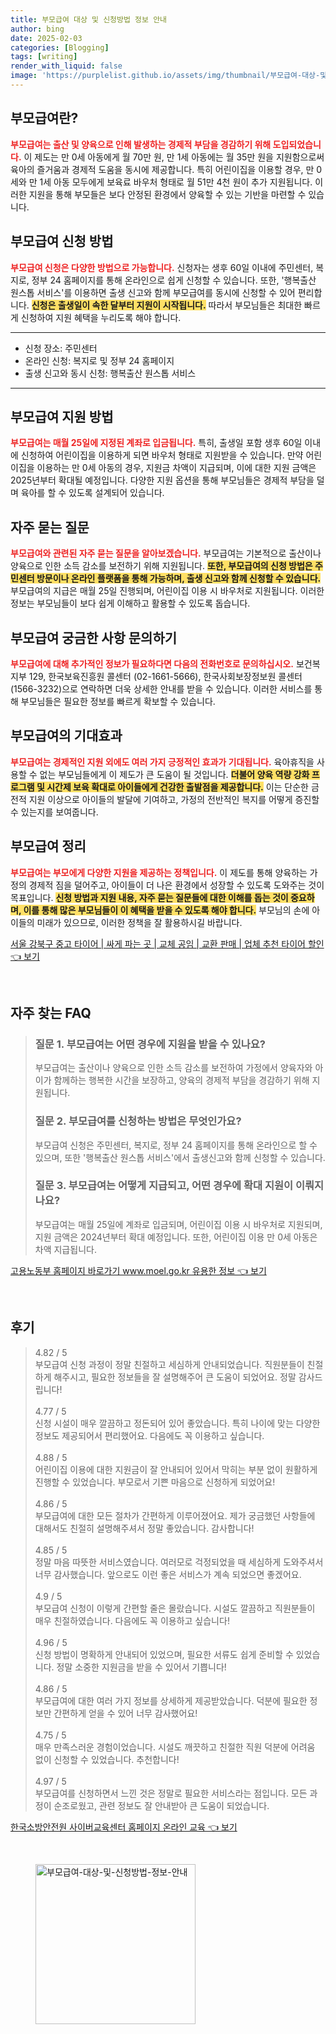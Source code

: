 ```yaml
---
title: 부모급여 대상 및 신청방법 정보 안내
author: bing
date: 2025-02-03
categories: [Blogging]
tags: [writing]
render_with_liquid: false
image: 'https://purplelist.github.io/assets/img/thumbnail/부모급여-대상-및-신청방법-정보-안내.webp'
---
```



<h2 id='부모급여란'>부모급여란?</h2>

<p><b><span style="color: #ee2323;">부모급여는 출산 및 양육으로 인해 발생하는 경제적 부담을 경감하기 위해 도입되었습니다.</span></b> 이 제도는 만 0세 아동에게 월 70만 원, 만 1세 아동에는 월 35만 원을 지원함으로써 육아의 즐거움과 경제적 도움을 동시에 제공합니다. 특히 어린이집을 이용할 경우, 만 0세와 만 1세 아동 모두에게 보육료 바우처 형태로 월 51만 4천 원이 추가 지원됩니다. 이러한 지원을 통해 부모들은 보다 안정된 환경에서 양육할 수 있는 기반을 마련할 수 있습니다.</p>

<h2 id='신청방법'>부모급여 신청 방법</h2>

<p><b><span style="color: #ee2323;">부모급여 신청은 다양한 방법으로 가능합니다.</span></b> 신청자는 생후 60일 이내에 주민센터, 복지로, 정부 24 홈페이지를 통해 온라인으로 쉽게 신청할 수 있습니다. 또한, '행복출산 원스톱 서비스'를 이용하면 출생 신고와 함께 부모급여를 동시에 신청할 수 있어 편리합니다. <b><span style="background-color: #ffe066;">신청은 출생일이 속한 달부터 지원이 시작됩니다.</span></b> 따라서 부모님들은 최대한 빠르게 신청하여 지원 혜택을 누리도록 해야 합니다.</p>

<hr />

<ul>
    <li>신청 장소: 주민센터</li>
    <li>온라인 신청: 복지로 및 정부 24 홈페이지</li>
    <li>출생 신고와 동시 신청: 행복출산 원스톱 서비스</li>
</ul>

<hr />

<h2 id='지원방법'>부모급여 지원 방법</h2>

<p><b><span style="color: #ee2323;">부모급여는 매월 25일에 지정된 계좌로 입금됩니다.</span></b> 특히, 출생일 포함 생후 60일 이내에 신청하여 어린이집을 이용하게 되면 바우처 형태로 지원받을 수 있습니다. 만약 어린이집을 이용하는 만 0세 아동의 경우, 지원금 차액이 지급되며, 이에 대한 지원 금액은 2025년부터 확대될 예정입니다. 다양한 지원 옵션을 통해 부모님들은 경제적 부담을 덜며 육아를 할 수 있도록 설계되어 있습니다.</p>

<h2 id='자주묻는질문'>자주 묻는 질문</h2>

<p><b><span style="color: #ee2323;">부모급여와 관련된 자주 묻는 질문을 알아보겠습니다.</span></b> 부모급여는 기본적으로 출산이나 양육으로 인한 소득 감소를 보전하기 위해 지원됩니다. <b><span style="background-color: #ffe066;">또한, 부모급여의 신청 방법은 주민센터 방문이나 온라인 플랫폼을 통해 가능하며, 출생 신고와 함께 신청할 수 있습니다.</span></b> 부모급여의 지급은 매월 25일 진행되며, 어린이집 이용 시 바우처로 지원됩니다. 이러한 정보는 부모님들이 보다 쉽게 이해하고 활용할 수 있도록 돕습니다.</p>

<h2 id='문의하기'>부모급여 궁금한 사항 문의하기</h2>

<p><b><span style="color: #ee2323;">부모급여에 대해 추가적인 정보가 필요하다면 다음의 전화번호로 문의하십시오.</span></b> 보건복지부 129, 한국보육진흥원 콜센터 (02-1661-5666), 한국사회보장정보원 콜센터 (1566-3232)으로 연락하면 더욱 상세한 안내를 받을 수 있습니다. 이러한 서비스를 통해 부모님들은 필요한 정보를 빠르게 확보할 수 있습니다.</p>

<h2 id='기대효과'>부모급여의 기대효과</h2>

<p><b><span style="color: #ee2323;">부모급여는 경제적인 지원 외에도 여러 가지 긍정적인 효과가 기대됩니다.</span></b> 육아휴직을 사용할 수 없는 부모님들에게 이 제도가 큰 도움이 될 것입니다. <b><span style="background-color: #ffe066;">더불어 양육 역량 강화 프로그램 및 시간제 보육 확대로 아이들에게 건강한 출발점을 제공합니다.</span></b> 이는 단순한 금전적 지원 이상으로 아이들의 발달에 기여하고, 가정의 전반적인 복지를 어떻게 증진할 수 있는지를 보여줍니다.</p>

<h2 id='정리하기'>부모급여 정리</h2>

<p><b><span style="color: #ee2323;">부모급여는 부모에게 다양한 지원을 제공하는 정책입니다.</span></b> 이 제도를 통해 양육하는 가정의 경제적 짐을 덜어주고, 아이들이 더 나은 환경에서 성장할 수 있도록 도와주는 것이 목표입니다. <b><span style="background-color: #ffe066;">신청 방법과 지원 내용, 자주 묻는 질문들에 대한 이해를 돕는 것이 중요하며, 이를 통해 많은 부모님들이 이 혜택을 받을 수 있도록 해야 합니다.</span></b> 부모님의 손에 아이들의 미래가 있으므로, 이러한 정책을 잘 활용하시길 바랍니다.</p>


<p><a class="click-button" title="서울 강북구 중고 타이어 | 싸게 파는 곳 | 교체 공임 | 교환 판매 | 업체 추천 타이어 할인" href="https://purplelist.github.io/posts/%EC%84%9C%EC%9A%B8-%EA%B0%95%EB%B6%81%EA%B5%AC-%EC%A4%91%EA%B3%A0-%ED%83%80%EC%9D%B4%EC%96%B4-%EC%8B%B8%EA%B2%8C-%ED%8C%8C%EB%8A%94-%EA%B3%B3-%EA%B5%90%EC%B2%B4-%EA%B3%B5%EC%9E%84-%EA%B5%90%ED%99%98-%ED%8C%90%EB%A7%A4-%EC%97%85%EC%B2%B4-%EC%B6%94%EC%B2%9C-%ED%83%80%EC%9D%B4%EC%96%B4-%ED%95%A0%EC%9D%B8/" rel="dofollow">서울 강북구 중고 타이어 | 싸게 파는 곳 | 교체 공임 | 교환 판매 | 업체 추천 타이어 할인 👈 보기</a></p><br>
<h2 id='자주_찾는_FAQ'>자주 찾는 FAQ</h2>
<div itemscope="" itemtype="https://schema.org/FAQPage"> 
<blockquote> 
<div itemscope="" itemprop="mainEntity" itemtype="https://schema.org/Question"> 
<h3 itemprop="name">질문 1. 부모급여는 어떤 경우에 지원을 받을 수 있나요?</h3> 
<div itemscope="" itemprop="acceptedAnswer" itemtype="https://schema.org/Answer"> 
<span itemprop="text"> 
<p>부모급여는 출산이나 양육으로 인한 소득 감소를 보전하여 가정에서 양육자와 아이가 함께하는 행복한 시간을 보장하고, 양육의 경제적 부담을 경감하기 위해 지원됩니다.</p> 
</span> 
</div> 
</div> 

<div itemscope="" itemprop="mainEntity" itemtype="https://schema.org/Question"> 
<h3 itemprop="name">질문 2. 부모급여를 신청하는 방법은 무엇인가요?</h3> 
<div itemscope="" itemprop="acceptedAnswer" itemtype="https://schema.org/Answer"> 
<span itemprop="text"> 
<p>부모급여 신청은 주민센터, 복지로, 정부 24 홈페이지를 통해 온라인으로 할 수 있으며, 또한 '행복출산 원스톱 서비스'에서 출생신고와 함께 신청할 수 있습니다.</p> 
</span> 
</div> 
</div> 

<div itemscope="" itemprop="mainEntity" itemtype="https://schema.org/Question"> 
<h3 itemprop="name">질문 3. 부모급여는 어떻게 지급되고, 어떤 경우에 확대 지원이 이뤄지나요?</h3> 
<div itemscope="" itemprop="acceptedAnswer" itemtype="https://schema.org/Answer"> 
<span itemprop="text"> 
<p>부모급여는 매월 25일에 계좌로 입금되며, 어린이집 이용 시 바우처로 지원되며, 지원 금액은 2024년부터 확대 예정입니다. 또한, 어린이집 이용 만 0세 아동은 차액 지급됩니다.</p> 
</span> 
</div> 
</div> 
</blockquote> 
</div>
<p><a class="click-button" title="고용노동부 홈페이지 바로가기 www.moel.go.kr 유용한 정보" href="https://purplelist.github.io/posts/%EA%B3%A0%EC%9A%A9%EB%85%B8%EB%8F%99%EB%B6%80-%ED%99%88%ED%8E%98%EC%9D%B4%EC%A7%80-%EB%B0%94%EB%A1%9C%EA%B0%80%EA%B8%B0-www.moel.go.kr-%EC%9C%A0%EC%9A%A9%ED%95%9C-%EC%A0%95%EB%B3%B4/" rel="dofollow">고용노동부 홈페이지 바로가기 www.moel.go.kr 유용한 정보 👈 보기</a></p><br>
<h2 id='후기'>후기</h2>
<div itemscope itemtype="https://schema.org/Product">
  <blockquote>
  <div itemprop="review" itemscope itemtype="https://schema.org/Review">
      <div itemprop="reviewRating" itemscope itemtype="https://schema.org/Rating"> <span itemprop="ratingValue">4.82</span> / <span itemprop="bestRating">5</span> </div>
      <span itemprop="reviewBody">부모급여 신청 과정이 정말 친절하고 세심하게 안내되었습니다. 직원분들이 친절하게 해주시고, 필요한 정보들을 잘 설명해주어 큰 도움이 되었어요. 정말 감사드립니다!</span>
  </div>
  <br>
  <div itemprop="review" itemscope itemtype="https://schema.org/Review">
      <div itemprop="reviewRating" itemscope itemtype="https://schema.org/Rating"> <span itemprop="ratingValue">4.77</span> / <span itemprop="bestRating">5</span> </div>
      <span itemprop="reviewBody">신청 시설이 매우 깔끔하고 정돈되어 있어 좋았습니다. 특히 나이에 맞는 다양한 정보도 제공되어서 편리했어요. 다음에도 꼭 이용하고 싶습니다.</span>
  </div>
  <br>
  <div itemprop="review" itemscope itemtype="https://schema.org/Review">
      <div itemprop="reviewRating" itemscope itemtype="https://schema.org/Rating"> <span itemprop="ratingValue">4.88</span> / <span itemprop="bestRating">5</span> </div>
      <span itemprop="reviewBody">어린이집 이용에 대한 지원금이 잘 안내되어 있어서 막히는 부분 없이 원활하게 진행할 수 있었습니다. 부모로서 기쁜 마음으로 신청하게 되었어요!</span>
  </div>
  <br>
  <div itemprop="review" itemscope itemtype="https://schema.org/Review">
      <div itemprop="reviewRating" itemscope itemtype="https://schema.org/Rating"> <span itemprop="ratingValue">4.86</span> / <span itemprop="bestRating">5</span> </div>
      <span itemprop="reviewBody">부모급여에 대한 모든 절차가 간편하게 이루어졌어요. 제가 궁금했던 사항들에 대해서도 친절히 설명해주셔서 정말 좋았습니다. 감사합니다!</span>
  </div>
  <br>
  <div itemprop="review" itemscope itemtype="https://schema.org/Review">
      <div itemprop="reviewRating" itemscope itemtype="https://schema.org/Rating"> <span itemprop="ratingValue">4.85</span> / <span itemprop="bestRating">5</span> </div>
      <span itemprop="reviewBody">정말 마음 따뜻한 서비스였습니다. 여러모로 걱정되었을 때 세심하게 도와주셔서 너무 감사했습니다. 앞으로도 이런 좋은 서비스가 계속 되었으면 좋겠어요.</span>
  </div>
  <br>
  <div itemprop="review" itemscope itemtype="https://schema.org/Review">
      <div itemprop="reviewRating" itemscope itemtype="https://schema.org/Rating"> <span itemprop="ratingValue">4.9</span> / <span itemprop="bestRating">5</span> </div>
      <span itemprop="reviewBody">부모급여 신청이 이렇게 간편할 줄은 몰랐습니다. 시설도 깔끔하고 직원분들이 매우 친절하였습니다. 다음에도 꼭 이용하고 싶습니다!</span>
  </div>
  <br>
  <div itemprop="review" itemscope itemtype="https://schema.org/Review">
      <div itemprop="reviewRating" itemscope itemtype="https://schema.org/Rating"> <span itemprop="ratingValue">4.96</span> / <span itemprop="bestRating">5</span> </div>
      <span itemprop="reviewBody">신청 방법이 명확하게 안내되어 있었으며, 필요한 서류도 쉽게 준비할 수 있었습니다. 정말 소중한 지원금을 받을 수 있어서 기쁩니다!</span>
  </div>
  <br>
  <div itemprop="review" itemscope itemtype="https://schema.org/Review">
      <div itemprop="reviewRating" itemscope itemtype="https://schema.org/Rating"> <span itemprop="ratingValue">4.86</span> / <span itemprop="bestRating">5</span> </div>
      <span itemprop="reviewBody">부모급여에 대한 여러 가지 정보를 상세하게 제공받았습니다. 덕분에 필요한 정보만 간편하게 얻을 수 있어 너무 감사했어요!</span>
  </div>
  <br>
  <div itemprop="review" itemscope itemtype="https://schema.org/Review">
      <div itemprop="reviewRating" itemscope itemtype="https://schema.org/Rating"> <span itemprop="ratingValue">4.75</span> / <span itemprop="bestRating">5</span> </div>
      <span itemprop="reviewBody">매우 만족스러운 경험이었습니다. 시설도 깨끗하고 친절한 직원 덕분에 어려움 없이 신청할 수 있었습니다. 추천합니다!</span>
  </div>
  <br>
  <div itemprop="review" itemscope itemtype="https://schema.org/Review">
      <div itemprop="reviewRating" itemscope itemtype="https://schema.org/Rating"> <span itemprop="ratingValue">4.97</span> / <span itemprop="bestRating">5</span> </div>
      <span itemprop="reviewBody">부모급여를 신청하면서 느낀 것은 정말로 필요한 서비스라는 점입니다. 모든 과정이 순조로웠고, 관련 정보도 잘 안내받아 큰 도움이 되었습니다.</span>
  </div>
  </blockquote>
</div>
<p><a class="click-button" title="한국소방안전원 사이버교육센터 홈페이지 온라인 교육" href="https://purplelist.github.io/posts/%ED%95%9C%EA%B5%AD%EC%86%8C%EB%B0%A9%EC%95%88%EC%A0%84%EC%9B%90-%EC%82%AC%EC%9D%B4%EB%B2%84%EA%B5%90%EC%9C%A1%EC%84%BC%ED%84%B0-%ED%99%88%ED%8E%98%EC%9D%B4%EC%A7%80-%EC%98%A8%EB%9D%BC%EC%9D%B8-%EA%B5%90%EC%9C%A1/" rel="dofollow">한국소방안전원 사이버교육센터 홈페이지 온라인 교육 👈 보기</a></p><br>
<figure class="image"><img src="https://purplelist.github.io/assets/img/thumbnail/부모급여-대상-및-신청방법-정보-안내.webp" alt="부모급여-대상-및-신청방법-정보-안내" width="256" height="256"></figure>